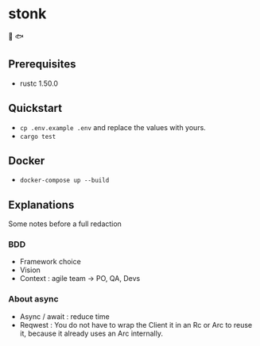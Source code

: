 # stonk

🐋 🐟

## Prerequisites

- rustc 1.50.0

## Quickstart

- `cp .env.example .env` and replace the values with yours.
- `cargo test`

## Docker

- `docker-compose up --build`

## Explanations

Some notes before a full redaction

### BDD

- Framework choice
- Vision
- Context : agile team -> PO, QA, Devs

### About async

- Async / await : reduce time
- Reqwest : You do not have to wrap the Client it in an Rc or Arc to reuse it, because it already uses an Arc internally.
